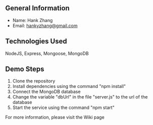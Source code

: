## General Information
- Name:   Hank Zhang
- Email:  hankyzhang@gmail.com

## Technologies Used
NodeJS, Express, Mongoose, MongoDB

## Demo Steps
1. Clone the repository
1. Install dependencies using the command "npm install"
1. Connect the MongoDB database
1. Change the variable "dbUrl" in the file "server.js" to the url of the database
1. Start the service using the command "npm start"

For more information, please visit the Wiki page

